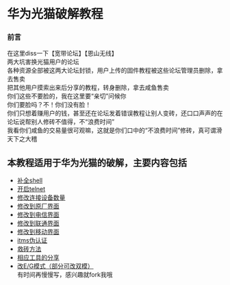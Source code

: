 # 华为光猫破解教程
### 前言
在这里diss一下【宽带论坛】【恩山无线】  
两大坑害换光猫用户的论坛  
各种资源全部被这两大论坛封锁，用户上传的固件教程被这些论坛管理员删除，拿去售卖  
把其他用户摸索出来后分享的教程，转身删除，拿去咸鱼售卖  
你们这些不要脸的，我在这里要“亲切”问候你  
你们要脸吗？不！你们没有脸！  
你们只想着赚用户的钱，甚至还在论坛发着错误教程让别人变砖，还口口声声的在论坛说帮别人修砖不值得，不“浪费时间”  
我看你们咸鱼的交易量很可观嘛，这就是你们口中的“不浪费时间”修砖，真可谓滑天下之大稽  
## 本教程适用于华为光猫的破解，主要内容包括
- [补全shell](#features)
- [开启telnet](#features)
- [修改连接设备数量](#features)
- [修改到原厂界面](#features)
- [修改到电信界面](#features)
- [修改到联通界面](#features)
- [修改到移动界面](#features)
- [itms伪认证](#features)
- [救砖方法](#features)
- [相应工具的分享](#features)
- [改E/G模式（部分可改双模）](#features)  
有时间再慢慢写，感兴趣就fork我哦